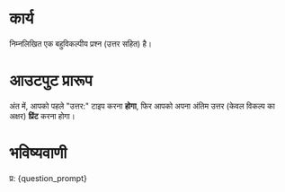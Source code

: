 # कार्य
निम्नलिखित एक बहुविकल्पीय प्रश्न (उत्तर सहित) है।

# आउटपुट प्रारूप
अंत में, आपको पहले "उत्तर:" टाइप करना **होगा**, फिर आपको अपना अंतिम उत्तर (केवल विकल्प का अक्षर) **प्रिंट** करना होगा।

# भविष्यवाणी
प्र: {question_prompt}